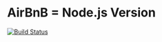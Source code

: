 AirBnB = Node.js Version
========================================

[![Build Status](https://travis-ci.org/RanSolo/airbnb-js.png?branch=master)](https://travis-ci.org/RanSolo/airbnb-js)

